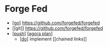 # Forge Fed

- [[go]] https://github.com/forgefed/forgefed
- [[git]] https://github.com/forgefed/forgefed
- [[push]] [[agora plan]]
  - [[do]] implement [[chained links]]


[//begin]: # "Autogenerated link references for markdown compatibility"
[go]: go "Go"
[push]: push "Push"
[agora plan]: agora-plan "Agora Plan"
[do]: do "Do"
[//end]: # "Autogenerated link references"